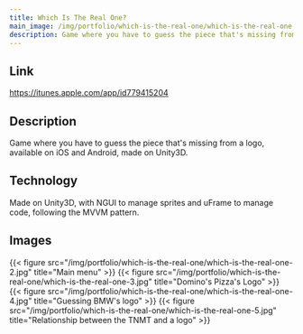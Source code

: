 ```yaml
---
title: Which Is The Real One?
main_image: /img/portfolio/which-is-the-real-one/which-is-the-real-one.png
description: Game where you have to guess the piece that's missing from a logo, available on iOS and Android, made on Unity3D.
---
```


## Link
<https://itunes.apple.com/app/id779415204>

## Description
Game where you have to guess the piece that's missing from a logo, available on iOS and Android, made on Unity3D.

## Technology
Made on Unity3D, with NGUI to manage sprites and uFrame to manage code, following the MVVM pattern.

## Images
{{< figure src="/img/portfolio/which-is-the-real-one/which-is-the-real-one-2.jpg" title="Main menu" >}}
{{< figure src="/img/portfolio/which-is-the-real-one/which-is-the-real-one-3.jpg" title="Domino's Pizza's Logo" >}}
{{< figure src="/img/portfolio/which-is-the-real-one/which-is-the-real-one-4.jpg" title="Guessing BMW's logo" >}}
{{< figure src="/img/portfolio/which-is-the-real-one/which-is-the-real-one-5.jpg" title="Relationship between the TNMT and a logo" >}}
